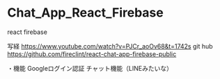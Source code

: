 # Chat_App_React_Firebase

react
firebase 

写経
https://www.youtube.com/watch?v=PJCr_aoOv68&t=1742s
git hub 
https://github.com/fireclint/react-chat-app-firebase-public

・機能
Googleログイン認証
チャット機能（LINEみたいな）
